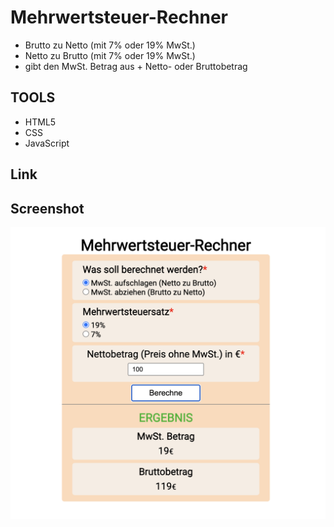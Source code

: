 # Mehrwertsteuer-Rechner

- Brutto zu Netto (mit 7% oder 19% MwSt.)
- Netto zu Brutto (mit 7% oder 19% MwSt.)
- gibt den MwSt. Betrag aus + Netto- oder Bruttobetrag

## TOOLS

- HTML5
- CSS
- JavaScript

## Link

## Screenshot

![screenshot MwSt.-Rechner](./img/Bildschirmfoto%202023-10-26%20um%2017.37.28.png)
